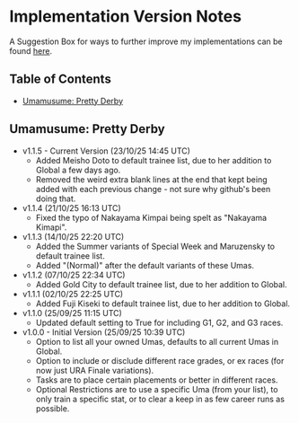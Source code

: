 # Implementation Version Notes
A Suggestion Box for ways to further improve my implementations can be found [here](https://forms.gle/2snk4TbiB8VC9V967).
## Table of Contents
- [Umamusume: Pretty Derby](#umamusume-pretty-derby)
## Umamusume: Pretty Derby
- v1.1.5 - Current Version (23/10/25 14:45 UTC)
  - Added Meisho Doto to default trainee list, due to her addition to Global a few days ago.
  - Removed the weird extra blank lines at the end that kept being added with each previous change - not sure why github's been doing that.
- v1.1.4 (21/10/25 16:13 UTC)
  - Fixed the typo of Nakayama Kimpai being spelt as "Nakayama Kimapi".
- v1.1.3 (14/10/25 22:20 UTC)
  - Added the Summer variants of Special Week and Maruzensky to default trainee list.
  - Added "(Normal)" after the default variants of these Umas.
- v1.1.2 (07/10/25 22:34 UTC)
  - Added Gold City to default trainee list, due to her addition to Global.
- v1.1.1 (02/10/25 22:25 UTC)
  - Added Fuji Kiseki to default trainee list, due to her addition to Global.
- v1.1.0 (25/09/25 11:15 UTC)
  - Updated default setting to True for including G1, G2, and G3 races.
- v1.0.0 - Initial Version (25/09/25 10:39 UTC)
  - Option to list all your owned Umas, defaults to all current Umas in Global.
  - Option to include or disclude different race grades, or ex races (for now just URA Finale variations).
  - Tasks are to place certain placements or better in different races.
  - Optional Restrictions are to use a specific Uma (from your list), to only train a specific stat, or to clear a keep in as few career runs as possible.
